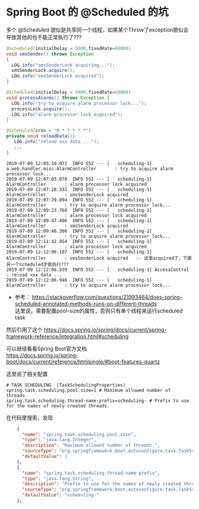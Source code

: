# Spring Boot 的 @Scheduled 的坑
多个 @Scheduled 貌似是共享同一个线程，如果某个Throw了exception貌似会导致其他的也不能正常执行了???

```java
@Scheduled(initialDelay = 5000,fixedRate=60000)
void smsSender() throws Exception
{
  LOG.info("smsSenderLock acquiring...");
  smsSenderLock.acquire();
  LOG.info("smsSenderLock acquired");
}

@Scheduled(initialDelay = 5000,fixedRate=60000)
void processAlarms() throws Exception {
  LOG.info("try to acquire alarm processor lock...");
  processLock.acquire();
  LOG.info("alarm processor lock acquired");
}

@Scheduled(cron = "0 * * * * *")
private void reloadData(){
   LOG.info("reload xxx data ...");
   ...
}
```


```text
2019-07-09 12:05:10.072  INFO 552 --- [   scheduling-1] a.web.handler.misc.AlarmController       : try to acquire alarm processor lock...
2019-07-09 12:07:03.078  INFO 552 --- [   scheduling-1] AlarmController       : alarm processor lock acquired
2019-07-09 12:07:28.333  INFO 552 --- [   scheduling-1] AlarmController       : smsSenderLock acquired
2019-07-09 12:07:29.094  INFO 552 --- [   scheduling-1] AlarmController       : try to acquire alarm processor lock...
2019-07-09 12:09:23.768  INFO 552 --- [   scheduling-1] AlarmController       : alarm processor lock acquired
2019-07-09 12:09:47.496  INFO 552 --- [   scheduling-1] AlarmController       : smsSenderLock acquired
2019-07-09 12:09:48.308  INFO 552 --- [   scheduling-1] AlarmController       : try to acquire alarm processor lock...
2019-07-09 12:11:42.854  INFO 552 --- [   scheduling-1] AlarmController       : alarm processor lock acquired
2019-07-09 12:12:06.107  INFO 552 --- [   scheduling-1] AlarmController       : smsSenderLock acquired   -- 这里acquired了，下面另一个scheduled才能执行???
2019-07-09 12:12:06.939  INFO 552 --- [   scheduling-1] AccessControl  : reload xxx data ...
2019-07-09 12:12:06.946  INFO 552 --- [   scheduling-1] AlarmController       : try to acquire alarm processor lock...
```

* 参考： https://stackoverflow.com/questions/21993464/does-spring-scheduled-annotated-methods-runs-on-different-threads  
这里说，需要配置pool-size的属性，否则只有单个线程来运行scheduled task

然后引用了这个 https://docs.spring.io/spring/docs/current/spring-framework-reference/integration.html#scheduling

可以继续看看Spring Boot官方文档  
https://docs.spring.io/spring-boot/docs/current/reference/htmlsingle/#boot-features-quartz

这里说了相关配置
```properties
# TASK SCHEDULING  (TaskSchedulingProperties)
spring.task.scheduling.pool.size=1 # Maximum allowed number of threads.
spring.task.scheduling.thread-name-prefix=scheduling- # Prefix to use for the names of newly created threads.
```
在代码里搜索，发现 
```json
    {
      "name": "spring.task.scheduling.pool.size",
      "type": "java.lang.Integer",
      "description": "Maximum allowed number of threads.",
      "sourceType": "org.springframework.boot.autoconfigure.task.TaskSchedulingProperties$Pool",
      "defaultValue": 1
    },
    {
      "name": "spring.task.scheduling.thread-name-prefix",
      "type": "java.lang.String",
      "description": "Prefix to use for the names of newly created threads.",
      "sourceType": "org.springframework.boot.autoconfigure.task.TaskSchedulingProperties",
      "defaultValue": "scheduling-"
    },

```
